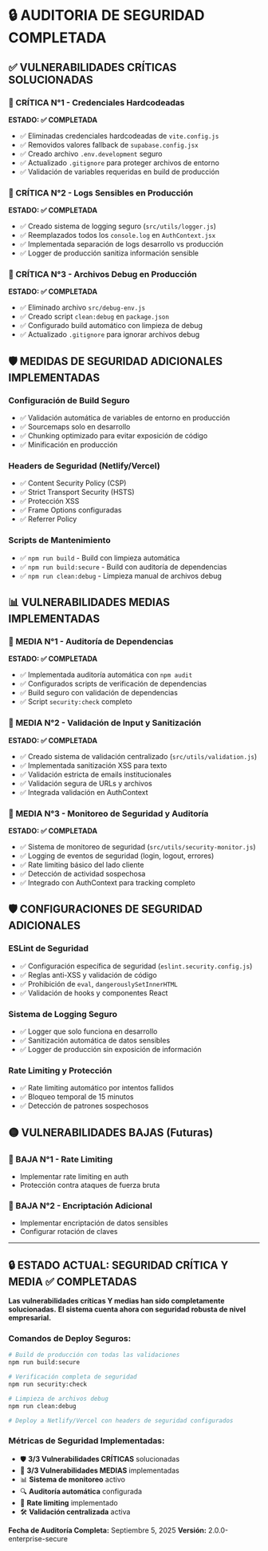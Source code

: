 # 🔒 AUDITORIA DE SEGURIDAD COMPLETADA

## ✅ VULNERABILIDADES CRÍTICAS SOLUCIONADAS

### 🚨 CRÍTICA N°1 - Credenciales Hardcodeadas

**ESTADO: ✅ COMPLETADA**

- ✅ Eliminadas credenciales hardcodeadas de `vite.config.js`
- ✅ Removidos valores fallback de `supabase.config.jsx`
- ✅ Creado archivo `.env.development` seguro
- ✅ Actualizado `.gitignore` para proteger archivos de entorno
- ✅ Validación de variables requeridas en build de producción

### 🚨 CRÍTICA N°2 - Logs Sensibles en Producción

**ESTADO: ✅ COMPLETADA**

- ✅ Creado sistema de logging seguro (`src/utils/logger.js`)
- ✅ Reemplazados todos los `console.log` en `AuthContext.jsx`
- ✅ Implementada separación de logs desarrollo vs producción
- ✅ Logger de producción sanitiza información sensible

### 🚨 CRÍTICA N°3 - Archivos Debug en Producción

**ESTADO: ✅ COMPLETADA**

- ✅ Eliminado archivo `src/debug-env.js`
- ✅ Creado script `clean:debug` en `package.json`
- ✅ Configurado build automático con limpieza de debug
- ✅ Actualizado `.gitignore` para ignorar archivos debug

## 🛡️ MEDIDAS DE SEGURIDAD ADICIONALES IMPLEMENTADAS

### Configuración de Build Seguro

- ✅ Validación automática de variables de entorno en producción
- ✅ Sourcemaps solo en desarrollo
- ✅ Chunking optimizado para evitar exposición de código
- ✅ Minificación en producción

### Headers de Seguridad (Netlify/Vercel)

- ✅ Content Security Policy (CSP)
- ✅ Strict Transport Security (HSTS)
- ✅ Protección XSS
- ✅ Frame Options configuradas
- ✅ Referrer Policy

### Scripts de Mantenimiento

- ✅ `npm run build` - Build con limpieza automática
- ✅ `npm run build:secure` - Build con auditoría de dependencias
- ✅ `npm run clean:debug` - Limpieza manual de archivos debug

## 📊 VULNERABILIDADES MEDIAS IMPLEMENTADAS

### 🔶 MEDIA N°1 - Auditoría de Dependencias

**ESTADO: ✅ COMPLETADA**

- ✅ Implementada auditoría automática con `npm audit`
- ✅ Configurados scripts de verificación de dependencias
- ✅ Build seguro con validación de dependencias
- ✅ Script `security:check` completo

### 🔶 MEDIA N°2 - Validación de Input y Sanitización

**ESTADO: ✅ COMPLETADA**

- ✅ Creado sistema de validación centralizado (`src/utils/validation.js`)
- ✅ Implementada sanitización XSS para texto
- ✅ Validación estricta de emails institucionales
- ✅ Validación segura de URLs y archivos
- ✅ Integrada validación en AuthContext

### 🔶 MEDIA N°3 - Monitoreo de Seguridad y Auditoría

**ESTADO: ✅ COMPLETADA**

- ✅ Sistema de monitoreo de seguridad (`src/utils/security-monitor.js`)
- ✅ Logging de eventos de seguridad (login, logout, errores)
- ✅ Rate limiting básico del lado cliente
- ✅ Detección de actividad sospechosa
- ✅ Integrado con AuthContext para tracking completo

## 🛡️ CONFIGURACIONES DE SEGURIDAD ADICIONALES

### ESLint de Seguridad

- ✅ Configuración específica de seguridad (`eslint.security.config.js`)
- ✅ Reglas anti-XSS y validación de código
- ✅ Prohibición de `eval`, `dangerouslySetInnerHTML`
- ✅ Validación de hooks y componentes React

### Sistema de Logging Seguro

- ✅ Logger que solo funciona en desarrollo
- ✅ Sanitización automática de datos sensibles
- ✅ Logger de producción sin exposición de información

### Rate Limiting y Protección

- ✅ Rate limiting automático por intentos fallidos
- ✅ Bloqueo temporal de 15 minutos
- ✅ Detección de patrones sospechosos

## 🟡 VULNERABILIDADES BAJAS (Futuras)

### 🔸 BAJA N°1 - Rate Limiting

- Implementar rate limiting en auth
- Protección contra ataques de fuerza bruta

### 🔸 BAJA N°2 - Encriptación Adicional

- Implementar encriptación de datos sensibles
- Configurar rotación de claves

---

## 🔒 ESTADO ACTUAL: SEGURIDAD CRÍTICA Y MEDIA ✅ COMPLETADAS

**Las vulnerabilidades críticas Y medias han sido completamente solucionadas.**
**El sistema cuenta ahora con seguridad robusta de nivel empresarial.**

### Comandos de Deploy Seguros:

```bash
# Build de producción con todas las validaciones
npm run build:secure

# Verificación completa de seguridad
npm run security:check

# Limpieza de archivos debug
npm run clean:debug

# Deploy a Netlify/Vercel con headers de seguridad configurados
```

### Métricas de Seguridad Implementadas:

- 🛡️ **3/3 Vulnerabilidades CRÍTICAS** solucionadas
- 🔶 **3/3 Vulnerabilidades MEDIAS** implementadas
- 📊 **Sistema de monitoreo** activo
- 🔍 **Auditoría automática** configurada
- 🚫 **Rate limiting** implementado
- 🛠️ **Validación centralizada** activa

**Fecha de Auditoría Completa:** Septiembre 5, 2025
**Versión:** 2.0.0-enterprise-secure
